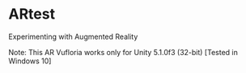 # ARtest
Experimenting with Augmented Reality

Note: This AR Vufloria works only for Unity 5.1.0f3 (32-bit) [Tested in Windows 10]
